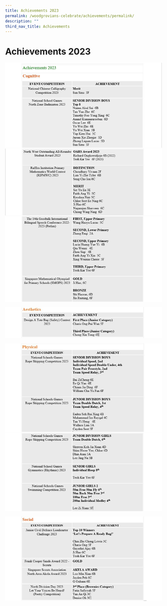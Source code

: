 ```yaml
---
title: Achievements 2023
permalink: /woodgrovians-celebrate/achievements/permalink/
description: ""
third_nav_title: Achievements
---
```

# **Achievements 2023**
![](/images/Achievements%202023/cognitive%201.JPG)
![](/images/Achievements%202023/cognitive%202.JPG)
![](/images/Achievements%202023/cognitive%203.JPG)

![](/images/Achievements%202023/aesthetics%204a.JPG)

![](/images/Achievements%202023/physical%205.JPG)
![](/images/Achievements%202023/physical%206.JPG)

![](/images/Achievements%202023/social%207.JPG)